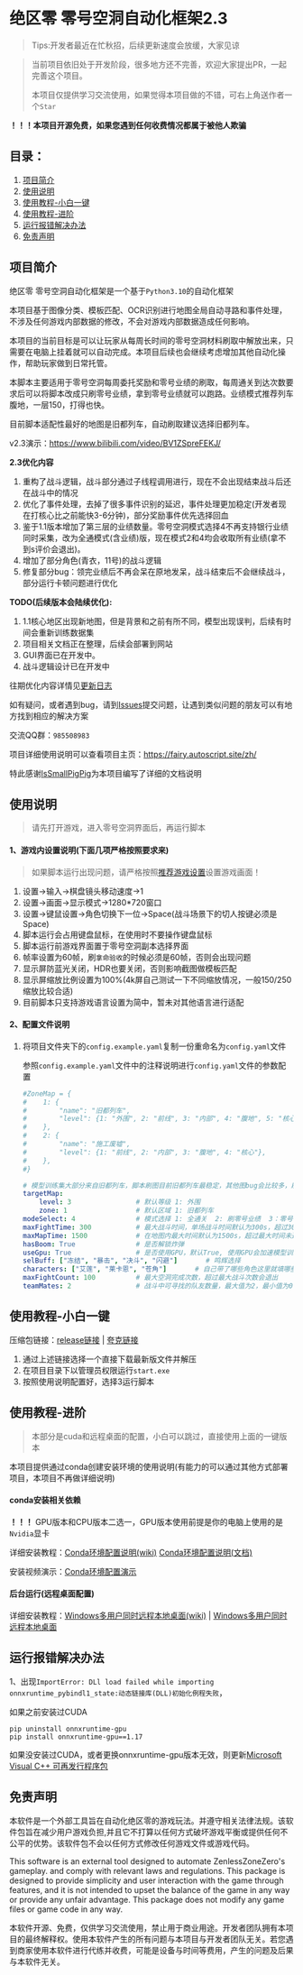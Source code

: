 #  绝区零  零号空洞自动化框架2.3

> Tips:开发者最近在忙秋招，后续更新速度会放缓，大家见谅


> 当前项目依旧处于开发阶段，很多地方还不完善，欢迎大家提出PR，一起完善这个项目。
>
> 本项目仅提供学习交流使用，如果觉得本项目做的不错，可右上角送作者一个`Star`

**！！！本项目开源免费，如果您遇到任何收费情况都属于被他人欺骗**

## 目录：

1. [项目简介](#项目简介)
2. [使用说明](#使用说明)
3. [使用教程-小白一键](#使用教程-小白一键)
4. [使用教程-进阶](#使用教程-进阶)
5. [运行报错解决办法](#运行报错解决办法)
6. [免责声明](#免责声明)




## 项目简介

绝区零 零号空洞自动化框架是一个基于`Python3.10`的自动化框架

本项目基于图像分类、模板匹配、OCR识别进行地图全局自动寻路和事件处理，不涉及任何游戏内部数据的修改，不会对游戏内部数据造成任何影响。

本项目的当前目标是可以让玩家从每周长时间的零号空洞材料刷取中解放出来，只需要在电脑上挂着就可以自动完成。本项目后续也会继续考虑增加其他自动化操作，帮助玩家做到日常托管。

本脚本主要适用于零号空洞每周委托奖励和零号业绩的刷取，每周通关到达次数要求后可以将脚本改成只刷零号业绩，拿到零号业绩就可以跑路。业绩模式推荐列车腹地，一层150，打得也快。

目前脚本适配性最好的地图是旧都列车，自动刷取建议选择旧都列车。

v2.3演示：https://www.bilibili.com/video/BV1ZSpreFEKJ/

**2.3优化内容**

 1. 重构了战斗逻辑，战斗部分通过子线程调用进行，现在不会出现结束战斗后还在战斗中的情况
 2. 优化了事件处理，去掉了很多事件识别的延迟，事件处理更加稳定(开发者现在打核心比之前能快3-6分钟)，部分奖励事件优先选择回血
 3. 鉴于1.1版本增加了第三层的业绩数量。零号空洞模式选择4不再支持银行业绩同时采集，改为全通模式(含业绩)版，现在模式2和4均会收取所有业绩(拿不到s评价会退出)。
 4. 增加了部分角色(青衣，11号)的战斗逻辑
 5. 修复部分bug：领完业绩后不再会呆在原地发呆，战斗结束后不会继续战斗，部分运行卡顿问题进行优化



**TODO(后续版本会陆续优化):**

1. 1.1核心地区出现新地图，但是背景和之前有所不同，模型出现误判，后续有时间会重新训练数据集
2. 项目相关文档正在整理，后续会部署到网站
3. GUI界面已在开发中。
4. 战斗逻辑设计已在开发中
   



往期优化内容详情见[更新日志 ](https://fairy.autoscript.site/zh/community/updatelog.html)

如有疑问，或者遇到bug，请到[Issues](https://github.com/sMythicalBird/ZenlessZoneZero-Auto/issues)提交问题，让遇到类似问题的朋友可以有地方找到相应的解决方案

交流QQ群：`985508983`

项目详细使用说明可以查看项目主页：https://fairy.autoscript.site/zh/  

特此感谢[IsSmallPigPig](https://github.com/IsSmallPigPig)为本项目编写了详细的文档说明



## 使用说明

> 请先打开游戏，进入零号空洞界面后，再运行脚本


#### 1、游戏内设置说明(下面几项严格按照要求来)
   > 如果脚本运行出现问题，请严格按照[推荐游戏设置](https://fairy.autoscript.site/zh/demo/required.html)设置游戏画面！
   >

   1. 设置->输入->棋盘镜头移动速度->1
   2. 设置->画面->显示模式->1280*720窗口
   3. 设置->键鼠设置->角色切换下一位->Space(战斗场景下的切人按键必须是Space)
   4. 脚本运行会占用键盘鼠标，在使用时不要操作键盘鼠标
   5. 脚本运行前游戏界面置于零号空洞副本选择界面
   6. 帧率设置为60帧，刷`拿命验收`的时候必须是60帧，否则会出现问题
   7. 显示屏防蓝光关闭，HDR也要关闭，否则影响截图做模板匹配
   8. 显示屏缩放比例设置为100%(4k屏自己测试一下不同缩放情况，一般150/250缩放比较合适)
   9. 目前脚本只支持游戏语言设置为简中，暂未对其他语言进行适配

#### 2、配置文件说明

1. 将项目文件夹下的`config.example.yaml`复制一份重命名为`config.yaml`文件

   参照`config.example.yaml`文件中的注释说明进行`config.yaml`文件的参数配置

   ```yaml
   #ZoneMap = {
   #    1: {
   #        "name": "旧都列车",
   #        "level": {1: "外围", 2: "前线", 3: "内部", 4: "腹地", 5: "核心"},
   #    },
   #    2: {
   #        "name": "施工废墟",
   #        "level": {1: "前线", 2: "内部", 3: "腹地", 4: "核心"},
   #    },
   #}
   
   # 模型训练集大部分来自旧都列车，脚本刷图目前旧都列车最稳定，其他图bug会比较多，刷零号业绩旧都列车前线最快，练度够可以直接刷前线
   targetMap:
       level: 3                # 默认等级 1: 外围
       zone: 1                 # 默认区域 1: 旧都列车
   modeSelect: 4               # 模式选择 1: 全通关  2: 刷零号业绩  3：零号银行  4：全通关(拾取业绩,级别不够会退出)
   maxFightTime: 300           # 最大战斗时间，单场战斗时间默认为300s，超过300s会重开(部分战斗场景需要跑图，目前还没进行相关处理，遇到这种情况会退掉重开)
   maxMapTime: 1500            # 在地图内最大时间默认为1500s，超过最大时间未通关地图会重开
   hasBoom: True               # 是否解锁炸弹
   useGpu: True                # 是否使用GPU，默认True, 使用GPU会加速模型训练,如果改为False，会强制使用CPU进行OCR识别
   selBuff: ["冻结", "暴击", "决斗", "闪避"]       # 鸣辉选择
   characters: ["艾莲", "莱卡恩", "苍角"]       # 自己带了哪些角色这里就填哪些，当然填了不一定有相应的战斗逻辑，后面版本再加
   maxFightCount: 100          # 最大空洞完成次数，超过最大战斗次数会退出
   teamMates: 2                # 战斗中可寻找的队友数量，最大值为2，最小值为0
   ```

   

## 使用教程-小白一键

压缩包链接：[release链接](https://github.com/sMythicalBird/ZenlessZoneZero-Auto/releases) | [夸克链接](https://pan.quark.cn/s/b33eaf2ffcfc)

1. 通过上述链接选择一个直接下载最新版文件并解压
2. 在项目目录下以管理员权限运行`start.exe`
3. 按照使用说明配置好，选择3运行脚本



## 使用教程-进阶

> 本部分是cuda和远程桌面的配置，小白可以跳过，直接使用上面的一键版本

本项目提供通过conda创建安装环境的使用说明(有能力的可以通过其他方式部署项目，本项目不再做详细说明)

#### conda安装相关依赖

**！！！** GPU版本和CPU版本二选一，GPU版本使用前提是你的电脑上使用的是`Nvidia`显卡

详细安装教程：[Conda环境配置说明(wiki)](https://github.com/sMythicalBird/ZenlessZoneZero-Auto/wiki/Conda环境配置说明)  [Conda环境配置说明(文档)](https://fairy.autoscript.site/zh/demo/configure.html)

安装视频演示：[Conda环境配置演示](https://www.bilibili.com/video/BV1FS421d7rK)

#### 后台运行(远程桌面配置)

详细安装教程：[Windows多用户同时远程本地桌面(wiki)](https://github.com/sMythicalBird/ZenlessZoneZero-Auto/wiki/Windows%E5%A4%9A%E7%94%A8%E6%88%B7%E5%90%8C%E6%97%B6%E8%BF%9C%E7%A8%8B%E6%9C%AC%E5%9C%B0%E6%A1%8C%E9%9D%A2) | [Windows多用户同时远程本地桌面](https://fairy.autoscript.site/zh/demo/configure.html)



## 运行报错解决办法

1、出现`ImportError: DLl load failed while importing onnxruntime_pybindl1_state:动态链接库(DLL)初始化例程失败`，

如果之前安装过CUDA

```
pip uninstall onnxruntime-gpu
pip install onnxruntime-gpu==1.17
```

如果没安装过CUDA，或者更换onnxruntime-gpu版本无效，则更新[Microsoft Visual C++ 可再发行程序包]( https://aka.ms/vs/17/release/vc_redist.x64.exe)



## 免责声明

本软件是一个外部工具旨在自动化绝区零的游戏玩法。并遵守相关法律法规。该软件包旨在减少用户游戏负担,并且它不打算以任何方式破坏游戏平衡或提供任何不公平的优势。该软件包不会以任何方式修改任何游戏文件或游戏代码。

This software is an external tool designed to automate ZenlessZoneZero's gameplay. and comply with relevant laws and regulations. This package is designed to provide simplicity and user interaction with the game through features, and it is not intended to upset the balance of the game in any way or provide any unfair advantage. This package does not modify any game files or game code in any way.

本软件开源、免费，仅供学习交流使用，禁止用于商业用途。开发者团队拥有本项目的最终解释权。使用本软件产生的所有问题与本项目与开发者团队无关。若您遇到商家使用本软件进行代练并收费，可能是设备与时间等费用，产生的问题及后果与本软件无关。
